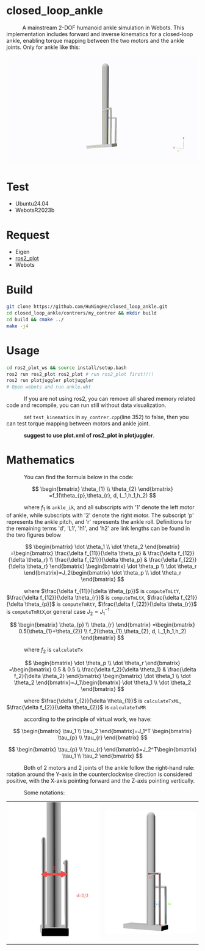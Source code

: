 # closed_loop_ankle

​&emsp;&emsp;&emsp;A mainstream 2-DOF humanoid ankle simulation in Webots. This implementation includes forward and inverse kinematics for a closed-loop ankle, enabling torque mapping between the two motors and the ankle joints.  Only for ankle like this:

![ankle](https://github.com/HuNingHe/closed_loop_ankle/blob/main/pictures/ankle.gif)

# Test

- Ubuntu24.04
- WebotsR2023b

# Request

- Eigen
- [ros2_plot](https://github.com/HuNingHe/ros2_plot)
- Webots

# Build

```bash
git clone https://github.com/HuNingHe/closed_loop_ankle.git
cd closed_loop_ankle/contrers/my_contrer && mkdir build
cd build && cmake ../
make -j4
```

# Usage

```bash
cd ros2_plot_ws && source install/setup.bash
ros2 run ros2_plot ros2_plot # run ros2_plot first!!!!
ros2 run plotjuggler plotjuggler
# Open webots and run ankle.wbt
```

​​&emsp;&emsp;&emsp; If you are not using ros2, you can remove all shared memory related code and recompile, you can run still without data visualization.

​&emsp;&emsp;&emsp; set `test_kinematics` in `my_contrer.cpp`(line 352) to false, then you can test torque mapping between motors and ankle joint.

​&emsp;&emsp;&emsp; **suggest to use plot.xml of ros2_plot in plotjuggler**.

# Mathematics

​​&emsp;&emsp;&emsp; You can find the formula below in the code:

$$
\begin{bmatrix}
    \theta_{1} \\
    \theta_{2}
\end{bmatrix}
=f_1(\theta_{p},\theta_{r}, d, L_1,h_1,h_2)
$$

​​​&emsp;&emsp;&emsp; where $f_1$ is `ankle_ik`, and all subscripts with '1' denote the left motor of ankle, while subscripts with '2' denote the right motor. The subscript 'p' represents the ankle pitch, and 'r' represents the ankle roll.
Definitions for the remaining terms 'd', 'L1', 'h1', and 'h2' are link lengths can be found in the two figures below

$$
\begin{bmatrix}
    \dot \theta_1 \\
    \dot \theta_2
\end{bmatrix}
=\begin{bmatrix}
    \frac{\delta f_{11}}{\delta \theta_p} & \frac{\delta f_{12}}{\delta \theta_r} \\
    \frac{\delta f_{21}}{\delta \theta_p} & \frac{\delta f_{22}}{\delta \theta_r}
\end{bmatrix}
\begin{bmatrix}
    \dot \theta_p \\
    \dot \theta_r
\end{bmatrix}=J_2\begin{bmatrix}
    \dot \theta_p \\
    \dot \theta_r
\end{bmatrix}
$$

​​​​&emsp;&emsp;&emsp; where $\frac{\delta f_{11}}{\delta \theta_{p}}$ is `computeTmLtY`, $\frac{\delta f_{12}}{\delta \theta_{r}}$ is `computeTmLtX`, $\frac{\delta f_{21}}{\delta \theta_{p}}$ is `computeTmRtY`, $\frac{\delta f_{22}}{\delta \theta_{r}}$ is `computeTmRtX`,or general case $J_2=J_1^{-1}$

$$
\begin{bmatrix}
    \theta_{p} \\
    \theta_{r}
\end{bmatrix}
=\begin{bmatrix}
0.5(\theta_{1}+\theta_{2}) \\
f_2(\theta_{1},\theta_{2}, d, L_1,h_1,h_2)
\end{bmatrix}
$$

​​​​&emsp;&emsp;&emsp; where $f_2$ is `calculateTx`

$$
\begin{bmatrix}
    \dot \theta_p \\
    \dot \theta_r
\end{bmatrix}
=\begin{bmatrix}
    0.5 & 0.5 \\
    \frac{\delta f_2}{\delta \theta_1} & \frac{\delta f_2}{\delta \theta_2}
\end{bmatrix}
\begin{bmatrix}
    \dot \theta_1 \\
    \dot \theta_2
\end{bmatrix}=J_1\begin{bmatrix}
    \dot \theta_1 \\
    \dot \theta_2
\end{bmatrix}
$$

​​​​&emsp;&emsp;&emsp; where $\frac{\delta f_{2}}{\delta \theta_{1}}$ is `calculateTxML`, $\frac{\delta f_{2}}{\delta \theta_{2}}$ is `calculateTxMR`

​​​​&emsp;&emsp;&emsp; according to the principle of virtual work, we have:

$$
\begin{bmatrix}
    \tau_1 \\
    \tau_2
\end{bmatrix}=J_1^T
\begin{bmatrix}
    \tau_{p} \\
    \tau_{r}
\end{bmatrix}
$$

$$
\begin{bmatrix}
    \tau_{p} \\
    \tau_{r}
\end{bmatrix}=J_2^T\begin{bmatrix}
    \tau_1 \\
    \tau_2
\end{bmatrix}
$$

​​​​​&emsp;&emsp;&emsp; Both of 2 motors and 2 joints of the ankle follow the right-hand rule: rotation around the Y-axis in the counterclockwise direction is considered positive, with the X-axis pointing forward and the Z-axis pointing vertically.

​​​​​&emsp;&emsp;&emsp; Some notations:

<div align="center">
  <table>
    <tr>
      <td><img src="https://github.com/HuNingHe/closed_loop_ankle/blob/main/pictures/ankle_d.jpg" width="400" /></td>
      <td><img src="https://github.com/HuNingHe/closed_loop_ankle/blob/main/pictures/ankle_h1h2L1.png" width="400" /></td>
    </tr>
  </table>
</div>
